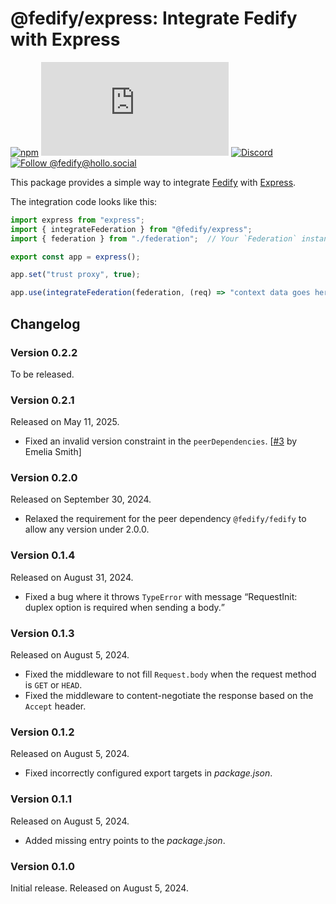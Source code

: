 @fedify/express: Integrate Fedify with Express
==============================================

[![npm][npm badge]][npm]
[![Matrix][Matrix badge]][Matrix]
[![Discord][Discord badge]][Discord]
[![Follow @fedify@hollo.social][@fedify@hollo.social badge]][@fedify@hollo.social]

This package provides a simple way to integrate [Fedify] with [Express].

The integration code looks like this:

~~~~ typescript
import express from "express";
import { integrateFederation } from "@fedify/express";
import { federation } from "./federation";  // Your `Federation` instance

export const app = express();

app.set("trust proxy", true);

app.use(integrateFederation(federation, (req) => "context data goes here"));
~~~~

[npm]: https://www.npmjs.com/package/@fedify/express
[npm badge]: https://img.shields.io/npm/v/@fedify/express?logo=npm
[Matrix]: https://matrix.to/#/#fedify:matrix.org
[Matrix badge]: https://img.shields.io/matrix/fedify%3Amatrix.org?logo=matrix
[Discord]: https://discord.gg/bhtwpzURwd
[Discord badge]: https://img.shields.io/discord/1295652627505217647?logo=discord&cacheSeconds=60
[@fedify@hollo.social badge]: https://fedi-badge.deno.dev/@fedify@hollo.social/followers.svg
[@fedify@hollo.social]: https://hollo.social/@fedify
[Fedify]: https://fedify.dev/
[Express]: https://expressjs.com/


Changelog
---------

### Version 0.2.2

To be released.

### Version 0.2.1

Released on May 11, 2025.

 -  Fixed an invalid version constraint in the `peerDependencies`.
    [[#3] by Emelia Smith]

[#3]: https://github.com/fedify-dev/express/pull/3

### Version 0.2.0

Released on September 30, 2024.

 -  Relaxed the requirement for the peer dependency `@fedify/fedify` to allow
    any version under 2.0.0.

### Version 0.1.4

Released on August 31, 2024.

 -  Fixed a bug where it throws `TypeError` with message <q>RequestInit: duplex
    option is required when sending a body.</q>

### Version 0.1.3

Released on August 5, 2024.

 -  Fixed the middleware to not fill `Request.body` when the request method is
    `GET` or `HEAD`.
 -  Fixed the middleware to content-negotiate the response based on
    the `Accept` header.

### Version 0.1.2

Released on August 5, 2024.

 -  Fixed incorrectly configured export targets in *package.json*.

### Version 0.1.1

Released on August 5, 2024.

 -  Added missing entry points to the *package.json*.

### Version 0.1.0

Initial release.  Released on August 5, 2024.
